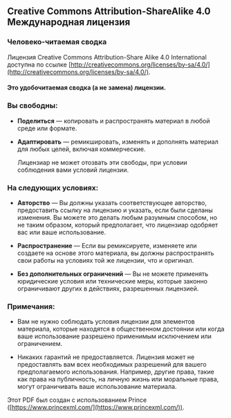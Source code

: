 ## Creative Commons Attribution-ShareAlike 4.0 Международная лицензия

### Человеко-читаемая сводка

Лицензия Creative Commons Attribution-Share Alike 4.0 International доступна по ссылке
[http://creativecommons.org/licenses/by-sa/4.0/](http://creativecommons.org/licenses/by-sa/4.0/).

#### Это удобочитаемая сводка (а не замена) лицензии.

### Вы свободны:

- **Поделиться** — копировать и распространять материал в любой среде или формате.

- **Адаптировать** — ремикшировать, изменять и дополнять материал для любых целей, включая коммерческие.

  Лицензиар не может отозвать эти свободы, при условии соблюдения вами условий лицензии.

### На следующих условиях:

- **Авторство** — Вы должны указать соответствующее авторство, предоставить ссылку на лицензию и указать, если были сделаны изменения. Вы можете это делать любым разумным способом, но не таким образом, который предполагает, что лицензиар одобряет вас или ваше использование.

- **Распространение** — Если вы ремиксируете, изменяете или создаете на основе этого материала, вы должны распространять свои работы на условиях той же лицензии, что и оригинал.

- **Без дополнительных ограничений** — Вы не можете применять юридические условия или технические меры, которые законно ограничивают других в действиях, разрешенных лицензией.

### Примечания:

- Вам не нужно соблюдать условия лицензии для элементов материала, которые находятся в общественном достоянии или когда ваше использование разрешено применимым исключением или ограничением.

- Никаких гарантий не предоставляется. Лицензия может не предоставлять вам всех необходимых разрешений для вашего предполагаемого использования. Например, другие права, такие как права на публичность, на личную жизнь или моральные права, могут ограничивать ваше использование материала.

Этот PDF был создан с использованием Prince ([https://www.princexml.com/](https://www.princexml.com/)).
